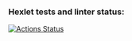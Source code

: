 ### Hexlet tests and linter status:
[![Actions Status](https://github.com/andriyvasylenko/php-project-45/actions/workflows/hexlet-check.yml/badge.svg)](https://github.com/andriyvasylenko/php-project-45/actions)